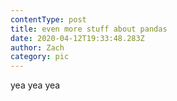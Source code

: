 ```yaml
---
contentType: post
title: even more stuff about pandas
date: 2020-04-12T19:33:48.283Z
author: Zach
category: pic
---
```

yea yea yea